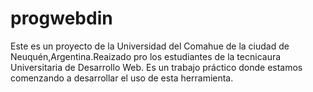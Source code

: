 # progwebdin
Este es un proyecto de la Universidad del Comahue de la ciudad de Neuquén,Argentina.Reaizado pro los estudiantes de la tecnicaura Universitaria de Desarrollo Web. 
Es un trabajo práctico donde estamos comenzando a desarrollar el uso de esta herramienta.

